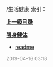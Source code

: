 /生活健康 索引：


**[上一级目录](/index.md)**

**[强身健体](/生活健康/强身健体/index.md)**

- [readme](/生活健康/readme.md)


<font size=2 color='grey'> 2019-04-16 03:18 </font>